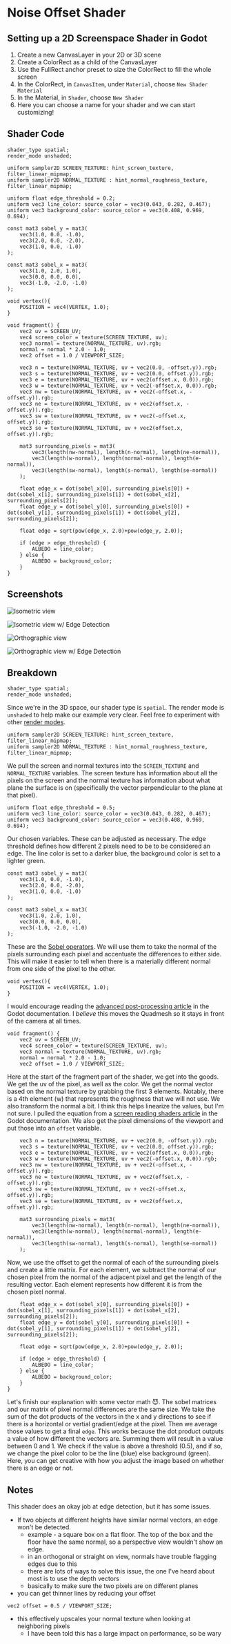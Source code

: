 # Noise Offset Shader

## Setting up a 2D Screenspace Shader in Godot

1. Create a new CanvasLayer in your 2D or 3D scene
2. Create a ColorRect as a child of the CanvasLayer
3. Use the FullRect anchor preset to size the ColorRect to fill the whole screen
4. In the ColorRect, in `CanvasItem`, under `Material`, choose `New Shader Material`
5. In the Material, in `Shader`, choose `New Shader`
6. Here you can choose a name for your shader and we can start customizing!

## Shader Code

```
shader_type spatial;
render_mode unshaded;

uniform sampler2D SCREEN_TEXTURE: hint_screen_texture, filter_linear_mipmap;
uniform sampler2D NORMAL_TEXTURE : hint_normal_roughness_texture, filter_linear_mipmap;

uniform float edge_threshold = 0.2;
uniform vec3 line_color: source_color = vec3(0.043, 0.282, 0.467);
uniform vec3 background_color: source_color = vec3(0.408, 0.969, 0.694);

const mat3 sobel_y = mat3(
	vec3(1.0, 0.0, -1.0),
	vec3(2.0, 0.0, -2.0),
	vec3(1.0, 0.0, -1.0)
);

const mat3 sobel_x = mat3(
	vec3(1.0, 2.0, 1.0),
	vec3(0.0, 0.0, 0.0),
	vec3(-1.0, -2.0, -1.0)
);

void vertex(){
	POSITION = vec4(VERTEX, 1.0);
}

void fragment() {
	vec2 uv = SCREEN_UV;
	vec4 screen_color = texture(SCREEN_TEXTURE, uv);
	vec3 normal = texture(NORMAL_TEXTURE, uv).rgb;
	normal = normal * 2.0 - 1.0;
	vec2 offset = 1.0 / VIEWPORT_SIZE;

	vec3 n = texture(NORMAL_TEXTURE, uv + vec2(0.0, -offset.y)).rgb;
	vec3 s = texture(NORMAL_TEXTURE, uv + vec2(0.0, offset.y)).rgb;
	vec3 e = texture(NORMAL_TEXTURE, uv + vec2(offset.x, 0.0)).rgb;
	vec3 w = texture(NORMAL_TEXTURE, uv + vec2(-offset.x, 0.0)).rgb;
	vec3 nw = texture(NORMAL_TEXTURE, uv + vec2(-offset.x, -offset.y)).rgb;
	vec3 ne = texture(NORMAL_TEXTURE, uv + vec2(offset.x, -offset.y)).rgb;
	vec3 sw = texture(NORMAL_TEXTURE, uv + vec2(-offset.x, offset.y)).rgb;
	vec3 se = texture(NORMAL_TEXTURE, uv + vec2(offset.x, offset.y)).rgb;

	mat3 surrounding_pixels = mat3(
		vec3(length(nw-normal), length(n-normal), length(ne-normal)),
		vec3(length(w-normal), length(normal-normal), length(e-normal)),
		vec3(length(sw-normal), length(s-normal), length(se-normal))
	);

	float edge_x = dot(sobel_x[0], surrounding_pixels[0]) + dot(sobel_x[1], surrounding_pixels[1]) + dot(sobel_x[2], surrounding_pixels[2]);
	float edge_y = dot(sobel_y[0], surrounding_pixels[0]) + dot(sobel_y[1], surrounding_pixels[1]) + dot(sobel_y[2], surrounding_pixels[2]);

	float edge = sqrt(pow(edge_x, 2.0)+pow(edge_y, 2.0));

	if (edge > edge_threshold) {
		ALBEDO = line_color;
	} else {
		ALBEDO = background_color;
	}
}

```

## Screenshots

![Isometric view](../screenshots/007_iso_dungeon.png)

![Isometric view w/ Edge Detection](../screenshots/006_iso_normal_sobel.png)

![Orthographic view](../screenshots/009_ortho_dungeon.png)

![Orthographic view w/ Edge Detection](../screenshots/008_ortho_normal_sobel.png)

## Breakdown

```
shader_type spatial;
render_mode unshaded;
```

Since we're in the 3D space, our shader type is `spatial`. The render mode is `unshaded` to help make our example very clear. Feel free to experiment with other [render modes](https://docs.godotengine.org/en/stable/tutorials/shaders/shader_reference/spatial_shader.html#render-modes).

```
uniform sampler2D SCREEN_TEXTURE: hint_screen_texture, filter_linear_mipmap;
uniform sampler2D NORMAL_TEXTURE : hint_normal_roughness_texture, filter_linear_mipmap;
```

We pull the screen and normal textures into the `SCREEN_TEXTURE` and `NORMAL_TEXTURE` variables. The screen texture has information about all the pixels on the screen and the normal texture has information about what plane the surface is on (specifically the vector perpendicular to the plane at that pixel).

```
uniform float edge_threshold = 0.5;
uniform vec3 line_color: source_color = vec3(0.043, 0.282, 0.467);
uniform vec3 background_color: source_color = vec3(0.408, 0.969, 0.694);
```

Our chosen variables. These can be adjusted as necessary. The edge threshold defines how different 2 pixels need to be to be considered an edge. The line color is set to a darker blue, the background color is set to a lighter green.

```
const mat3 sobel_y = mat3(
	vec3(1.0, 0.0, -1.0),
	vec3(2.0, 0.0, -2.0),
	vec3(1.0, 0.0, -1.0)
);

const mat3 sobel_x = mat3(
	vec3(1.0, 2.0, 1.0),
	vec3(0.0, 0.0, 0.0),
	vec3(-1.0, -2.0, -1.0)
);
```

These are the [Sobel operators](https://en.wikipedia.org/wiki/Sobel_operator). We will use them to take the normal of the pixels surrounding each pixel and accentuate the differences to either side. This will make it easier to tell when there is a materially different normal from one side of the pixel to the other.

```
void vertex(){
	POSITION = vec4(VERTEX, 1.0);
}
```

I would encourage reading the [advanced post-processing article](https://docs.godotengine.org/en/stable/tutorials/shaders/advanced_postprocessing.html#) in the Godot documentation. I _believe_ this moves the Quadmesh so it stays in front of the camera at all times.

```
void fragment() {
	vec2 uv = SCREEN_UV;
	vec4 screen_color = texture(SCREEN_TEXTURE, uv);
	vec3 normal = texture(NORMAL_TEXTURE, uv).rgb;
	normal = normal * 2.0 - 1.0;
	vec2 offset = 1.0 / VIEWPORT_SIZE;
```

Here at the start of the fragment part of the shader, we get into the goods. We get the uv of the pixel, as well as the color. We get the normal vector based on the normal texture by grabbing the first 3 elements. Notably, there is a 4th element (w) that represents the roughness that we will not use. We also transform the normal a bit. I think this helps linearize the values, but I'm not sure. I pulled the equation from a [screen reading shaders article](https://docs.godotengine.org/en/stable/tutorials/shaders/screen-reading_shaders.html#normal-roughness-texture) in the Godot documentation. We also get the pixel dimensions of the viewport and put those into an `offset` variable.

```
	vec3 n = texture(NORMAL_TEXTURE, uv + vec2(0.0, -offset.y)).rgb;
	vec3 s = texture(NORMAL_TEXTURE, uv + vec2(0.0, offset.y)).rgb;
	vec3 e = texture(NORMAL_TEXTURE, uv + vec2(offset.x, 0.0)).rgb;
	vec3 w = texture(NORMAL_TEXTURE, uv + vec2(-offset.x, 0.0)).rgb;
	vec3 nw = texture(NORMAL_TEXTURE, uv + vec2(-offset.x, -offset.y)).rgb;
	vec3 ne = texture(NORMAL_TEXTURE, uv + vec2(offset.x, -offset.y)).rgb;
	vec3 sw = texture(NORMAL_TEXTURE, uv + vec2(-offset.x, offset.y)).rgb;
	vec3 se = texture(NORMAL_TEXTURE, uv + vec2(offset.x, offset.y)).rgb;

	mat3 surrounding_pixels = mat3(
		vec3(length(nw-normal), length(n-normal), length(ne-normal)),
		vec3(length(w-normal), length(normal-normal), length(e-normal)),
		vec3(length(sw-normal), length(s-normal), length(se-normal))
	);
```

Now, we use the offset to get the normal of each of the surrounding pixels and create a little matrix. For each element, we subtract the normal of our chosen pixel from the normal of the adjacent pixel and get the length of the resulting vector. Each element represents how different it is from the chosen pixel normal.

```
	float edge_x = dot(sobel_x[0], surrounding_pixels[0]) + dot(sobel_x[1], surrounding_pixels[1]) + dot(sobel_x[2], surrounding_pixels[2]);
	float edge_y = dot(sobel_y[0], surrounding_pixels[0]) + dot(sobel_y[1], surrounding_pixels[1]) + dot(sobel_y[2], surrounding_pixels[2]);

	float edge = sqrt(pow(edge_x, 2.0)+pow(edge_y, 2.0));

	if (edge > edge_threshold) {
		ALBEDO = line_color;
	} else {
		ALBEDO = background_color;
	}
}
```

Let's finish our explanation with some vector math 😈. The sobel matrices and our matrix of pixel normal differences are the same size. We take the sum of the dot products of the vectors in the x and y directions to see if there is a horizontal or vertial gradient/edge at the pixel. Then we average those values to get a final `edge`. This works because the dot product outputs a value of how different the vectors are. Summing them will result in a value between 0 and 1. We check if the value is above a threshold (0.5), and if so, we change the pixel color to be the line (blue) else background (green). Here, you can get creative with how you adjust the image based on whether there is an edge or not.

## Notes

This shader does an okay job at edge detection, but it has some issues.

- If two objects at different heights have similar normal vectors, an edge won't be detected.
  - example - a square box on a flat floor. The top of the box and the floor have the same normal, so a perspective view wouldn't show an edge.
  - in an orthogonal or straight on view, normals have trouble flagging edges due to this
  - there are lots of ways to solve this issue, the one I've heard about most is to use the depth vectors
  - basically to make sure the two pixels are on different planes
- you can get thinner lines by reducing your offset

```
vec2 offset = 0.5 / VIEWPORT_SIZE;
```

- this effectively upscales your normal texture when looking at neighboring pixels
  - I have been told this has a large impact on performance, so be wary
